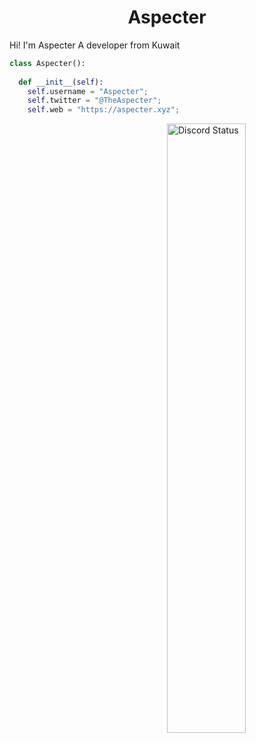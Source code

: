<h1 align="center">
  <b>Aspecter</b>
</h1>

Hi! I'm Aspecter A developer from Kuwait
<br>


```python
class Aspecter():
    
  def __init__(self):
    self.username = "Aspecter";
    self.twitter = "@TheAspecter";
    self.web = "https://aspecter.xyz";
```


<a href="https://discord.com/users/448061755260796929" target="_blank">
	<img width="50%" align="right" alt="Discord Status" src="https://lanyard.cnrad.dev/api/448061755260796929?bg=1f1f1f&borderRadius=5px">
</a>
